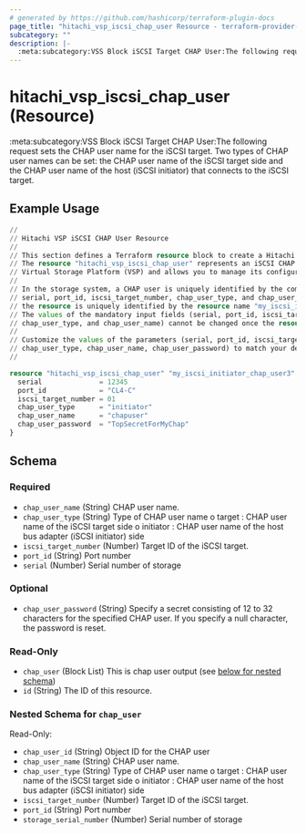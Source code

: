 ```yaml
---
# generated by https://github.com/hashicorp/terraform-plugin-docs
page_title: "hitachi_vsp_iscsi_chap_user Resource - terraform-provider-hitachi"
subcategory: ""
description: |-
  :meta:subcategory:VSS Block iSCSI Target CHAP User:The following request sets the CHAP user name for the iSCSI target. Two types of CHAP user names can be set: the CHAP user name of the iSCSI target side and the CHAP user name of the host (iSCSI initiator) that connects to the iSCSI target.
---
```


# hitachi_vsp_iscsi_chap_user (Resource)

:meta:subcategory:VSS Block iSCSI Target CHAP User:The following request sets the CHAP user name for the iSCSI target. Two types of CHAP user names can be set: the CHAP user name of the iSCSI target side and the CHAP user name of the host (iSCSI initiator) that connects to the iSCSI target.

## Example Usage

```terraform
//
// Hitachi VSP iSCSI CHAP User Resource
//
// This section defines a Terraform resource block to create a Hitachi VSP iSCSI CHAP user.
// The resource "hitachi_vsp_iscsi_chap_user" represents an iSCSI CHAP user on a Hitachi
// Virtual Storage Platform (VSP) and allows you to manage its configuration using Terraform.
//
// In the storage system, a CHAP user is uniquely identified by the combination of the
// serial, port_id, iscsi_target_number, chap_user_type, and chap_user_name. In Terraform,
// the resource is uniquely identified by the resource name "my_iscsi_initiator_chap_user3".
// The values of the mandatory input fields (serial, port_id, iscsi_target_number,
// chap_user_type, and chap_user_name) cannot be changed once the resource has been created.
//
// Customize the values of the parameters (serial, port_id, iscsi_target_number,
// chap_user_type, chap_user_name, chap_user_password) to match your desired CHAP user configuration.
//

resource "hitachi_vsp_iscsi_chap_user" "my_iscsi_initiator_chap_user3" {
  serial              = 12345                
  port_id             = "CL4-C"              
  iscsi_target_number = 01                   
  chap_user_type      = "initiator"          
  chap_user_name      = "chapuser"           
  chap_user_password  = "TopSecretForMyChap" 
}
```

<!-- schema generated by tfplugindocs -->
## Schema

### Required

- `chap_user_name` (String) CHAP user name.
- `chap_user_type` (String) Type of CHAP user name
			o target : CHAP user name of the iSCSI target side
			o initiator : CHAP user name of the host bus adapter (iSCSI initiator) side
- `iscsi_target_number` (Number) Target ID of the iSCSI target.
- `port_id` (String) Port number
- `serial` (Number) Serial number of storage

### Optional

- `chap_user_password` (String) Specify a secret consisting of 12 to 32 characters for the specified CHAP user.
			If you specify a null character, the password is reset.

### Read-Only

- `chap_user` (Block List) This is chap user output (see [below for nested schema](#nestedblock--chap_user))
- `id` (String) The ID of this resource.

<a id="nestedblock--chap_user"></a>
### Nested Schema for `chap_user`

Read-Only:

- `chap_user_id` (String) Object ID for the CHAP user
- `chap_user_name` (String) CHAP user name.
- `chap_user_type` (String) Type of CHAP user name
		o target : CHAP user name of the iSCSI target side
		o initiator : CHAP user name of the host bus adapter (iSCSI initiator) side
- `iscsi_target_number` (Number) Target ID of the iSCSI target.
- `port_id` (String) Port number
- `storage_serial_number` (Number) Serial number of storage


